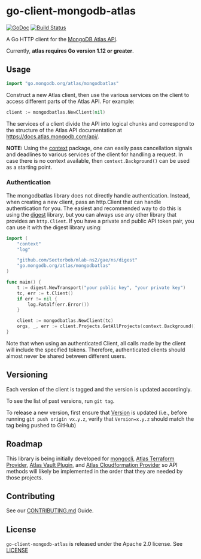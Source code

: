 # go-client-mongodb-atlas
[![GoDoc](https://img.shields.io/static/v1?label=godoc&message=reference&color=blue)](https://pkg.go.dev/go.mongodb.org/atlas/mongodbatlas)
[![Build Status](https://travis-ci.org/mongodb/go-client-mongodb-atlas.svg?branch=master)](https://travis-ci.org/mongodb/go-client-mongodb-atlas)

A Go HTTP client for the [MongoDB Atlas API](https://docs.atlas.mongodb.com/api/).

Currently, **atlas requires Go version 1.12 or greater**.

## Usage

```go
import "go.mongodb.org/atlas/mongodbatlas"
```

Construct a new Atlas client, then use the various services on the client to
access different parts of the Atlas API. For example:

```go
client := mongodbatlas.NewClient(nil)
```

The services of a client divide the API into logical chunks and correspond to
the structure of the Atlas API documentation at
https://docs.atlas.mongodb.com/api/.

**NOTE:** Using the [context](https://godoc.org/context) package, one can easily
pass cancellation signals and deadlines to various services of the client for
handling a request. In case there is no context available, then `context.Background()`
can be used as a starting point.

### Authentication

The mongodbatlas library does not directly handle authentication. Instead, when
creating a new client, pass an http.Client that can handle authentication for
you. The easiest and recommended way to do this is using the [digest](https://github.com/Sectorbob/mlab-ns2/gae/ns/digest)
library, but you can always use any other library that provides an `http.Client`.
If you have a private and public API token pair, you can
use it with the digest library using:
```go
import (
    "context"
    "log"

    "github.com/Sectorbob/mlab-ns2/gae/ns/digest"
    "go.mongodb.org/atlas/mongodbatlas"
)

func main() {
    t := digest.NewTransport("your public key", "your private key")
    tc, err := t.Client()
    if err != nil {
        log.Fatalf(err.Error())
    }

    client := mongodbatlas.NewClient(tc)
    orgs, _, err := client.Projects.GetAllProjects(context.Background(), nil)
}
```

Note that when using an authenticated Client, all calls made by the client will
include the specified tokens. Therefore, authenticated clients should
almost never be shared between different users.

## Versioning

Each version of the client is tagged and the version is updated accordingly.

To see the list of past versions, run `git tag`.

To release a new version, first ensure that [Version](./mongodbatlas/mongodbatlas.go) is updated 
(i.e., before running `git push origin vx.y.z`, verify that `Version=x.y.z` should match the tag being pushed to GitHub)

## Roadmap

This library is being initially developed for [mongocli](https://github.com/mongodb/mongocli),
[Atlas Terraform Provider](https://github.com/terraform-providers/terraform-provider-mongodbatlas), 
[Atlas Vault Plugin](https://github.com/hashicorp/vault-plugin-secrets-mongodbatlas), and 
[Atlas Cloudformation Provider](https://github.com/mongodb/mongodbatlas-cloudformation-resources)
so API methods will likely be implemented in the order that they are
needed by those projects.

## Contributing

See our [CONTRIBUTING.md](CONTRIBUTING.md) Guide.

## License

`go-client-mongodb-atlas` is released under the Apache 2.0 license. See [LICENSE](LICENSE)
